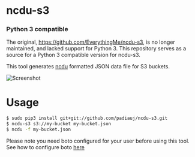 # ncdu-s3
### Python 3 compatible
The original, https://github.com/EverythingMe/ncdu-s3, is no longer maintained, and lacked support for Python 3. This repository serves as a source for a Python 3 compatible version for ncdu-s3.

This tool generates [ncdu](http://dev.yorhel.nl/ncdu) formatted JSON data file for S3 buckets. 

![Screenshot](screenshots.gif)

# Usage
```bash
$ sudo pip3 install git+git://github.com/padiauj/ncdu-s3.git
$ ncdu-s3 s3://my-bucket my-bucket.json
$ ncdu -f my-bucket.json
```

Please note you need boto configured for your user before using this tool.  
See how to configure boto [here](http://boto3.readthedocs.org/en/latest/guide/configuration.html)
